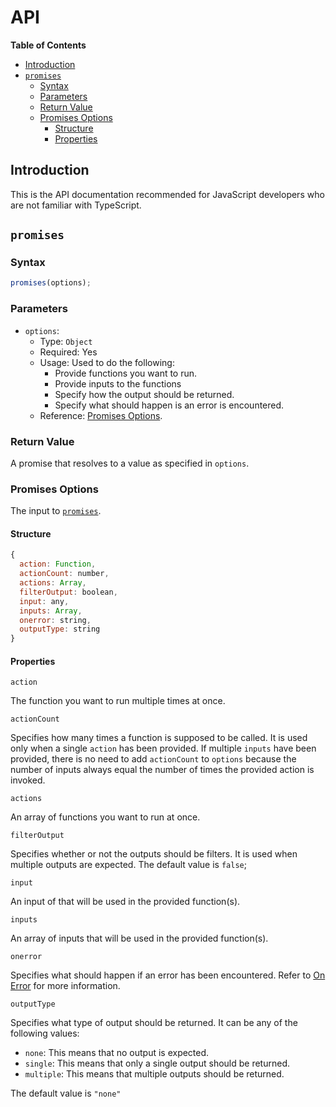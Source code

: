 # API

**Table of Contents**

- [Introduction](#introduction)
- [`promises`](#promises)
  - [Syntax](#syntax)
  - [Parameters](#parameters)
  - [Return Value](#return-value)
  - [Promises Options](#promises-options)
    - [Structure](#structure)
    - [Properties](#properties)

## Introduction

This is the API documentation recommended for JavaScript developers who are not familiar with TypeScript.

## `promises`

### Syntax

```js
promises(options);
```

### Parameters

- `options`:
  - Type: `Object`
  - Required: Yes
  - Usage: Used to do the following:
    - Provide functions you want to run.
    - Provide inputs to the functions
    - Specify how the output should be returned.
    - Specify what should happen is an error is encountered.
  - Reference: [Promises Options](#promises-options).

### Return Value

A promise that resolves to a value as specified in `options`.

### Promises Options

The input to [`promises`](#promises).

#### Structure

```js
{
  action: Function,
  actionCount: number,
  actions: Array,
  filterOutput: boolean,
  input: any,
  inputs: Array,
  onerror: string,
  outputType: string
}
```

#### Properties

`action`

The function you want to run multiple times at once.

`actionCount`

Specifies how many times a function is supposed to be called. It is used only when a single `action` has been provided. If multiple `inputs` have been provided, there is no need to add `actionCount` to `options` because the number of inputs always equal the number of times the provided action is invoked.

`actions`

An array of functions you want to run at once.

`filterOutput`

Specifies whether or not the outputs should be filters. It is used when multiple outputs are expected. The default value is `false`;

`input`

An input of that will be used in the provided function(s).

`inputs`

An array of inputs that will be used in the provided function(s).

`onerror`

Specifies what should happen if an error has been encountered. Refer to [On Error](../onerror.md) for more information.

`outputType`

Specifies what type of output should be returned. It can be any of the following values:

- `none`: This means that no output is expected.
- `single`: This means that only a single output should be returned.
- `multiple`: This means that multiple outputs should be returned.

The default value is `"none"`
